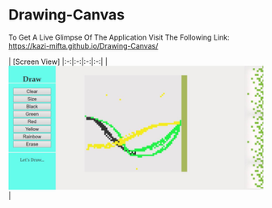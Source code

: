 # Drawing-Canvas
To Get A Live Glimpse Of The Application Visit The Following Link: https://kazi-mifta.github.io/Drawing-Canvas/

| [Screen View]
|:-:|:-:|:-:|:-:|
| ![Simple slide] |

[Simple slide]: <https://github.com/kazi-mifta/Drawing-Canvas/blob/master/images/DrawingCanvas.jpg>

